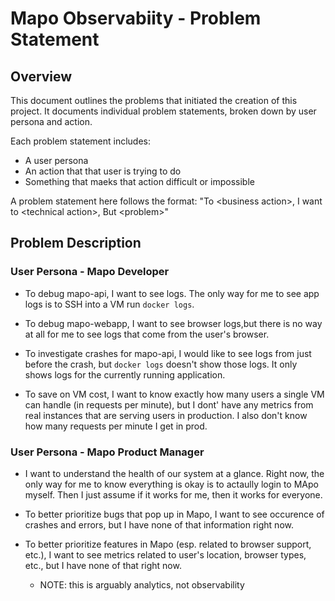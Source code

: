 # Mapo Observabiity - Problem Statement

## Overview
This document outlines the problems that initiated the creation of this project. 
It documents individual problem statements, broken down by user persona and action.


Each problem statement includes: 
- A user persona
- An action that that user is trying to do
- Something that maeks that action difficult or impossible

A problem statement here follows the format: "To \<business action>, I want to \<technical action>, But \<problem>"


## Problem Description

### User Persona - Mapo Developer
- To debug mapo-api, I want to see logs. The only way for me to see app logs is to SSH into a VM run `docker logs`.

- To debug mapo-webapp, I want to see browser logs,but there is no way at all for me to see logs that come from the user's browser.

- To investigate crashes for mapo-api, I would like to see logs from just before the crash, but `docker logs` doesn't show those logs. It only shows logs for the currently running application.

- To save on VM cost, I want to know exactly how many users a single VM can handle (in requests per minute), but I dont' have any metrics from real instances that are serving users in production. I also don't know how many requests per minute I get in prod.


### User Persona - Mapo Product Manager
- I want to understand the health of our system at a glance. Right now, the only way for me to know everything is okay is to actaully login to MApo myself. Then I just assume if it works for me, then it works for everyone.

- To better prioritize bugs that pop up in Mapo, I want to see occurence of crashes and errors, but I have none of that information right now.

- To better prioritize features in Mapo (esp. related to browser support, etc.), I want to see metrics related to user's location, browser types, etc., but I have none of that right now.

  - NOTE: this is arguably analytics, not observability